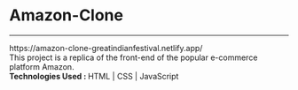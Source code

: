 # Amazon-Clone

<hr>
https://amazon-clone-greatindianfestival.netlify.app/
<br>
This project is a replica of the front-end of the popular e-commerce platform Amazon. 
<br>
<b>Technologies Used : </b> HTML | CSS | JavaScript
